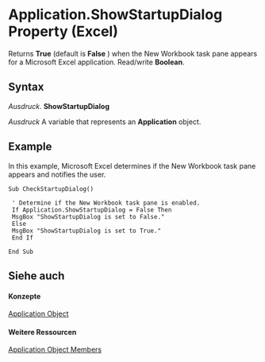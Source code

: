 
# Application.ShowStartupDialog Property (Excel)

Returns  **True** (default is **False** ) when the New Workbook task pane appears for a Microsoft Excel application. Read/write **Boolean**.


## Syntax

 _Ausdruck_. **ShowStartupDialog**

 _Ausdruck_ A variable that represents an **Application** object.


## Example

In this example, Microsoft Excel determines if the New Workbook task pane appears and notifies the user.


```
Sub CheckStartupDialog() 
 
 ' Determine if the New Workbook task pane is enabled. 
 If Application.ShowStartupDialog = False Then 
 MsgBox "ShowStartupDialog is set to False." 
 Else 
 MsgBox "ShowStartupDialog is set to True." 
 End If 
 
End Sub
```


## Siehe auch


#### Konzepte


[Application Object](19b73597-5cf9-4f56-8227-b5211f657f6f.md)
#### Weitere Ressourcen


[Application Object Members](http://msdn.microsoft.com/library/4cb9ca42-8d07-cc9c-2d80-4eb9a5921e1e%28Office.15%29.aspx)
